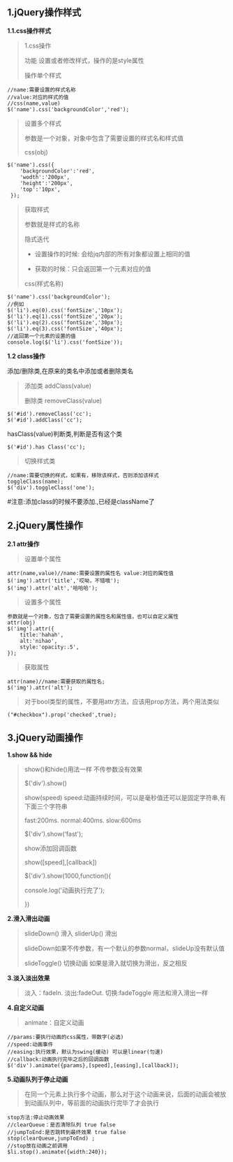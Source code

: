 ## 1.jQuery操作样式

**1.1.css操作样式**
>1.css操作
>
>  功能 设置或者修改样式，操作的是style属性
> 
> 操作单个样式

```
//name:需要设置的样式名称
//value:对应的样式的值
//css(name,value)
$('name').css('backgroundColor','red');
```
>设置多个样式
>
>参数是一个对象，对象中包含了需要设置的样式名和样式值
>
>css(obj)

```
$('name').css({
    'backgroundColor':'red',
    'wodth':'200px',
    'height':'200px',
    'top':'10px',
 });
```
>获取样式
>
>参数就是样式的名称
>
>隐式迭代 
>
> * 设置操作的时候: 会给jq内部的所有对象都设置上相同的值
>
> * 获取的时候：只会返回第一个元素对应的值
>
>css(样式名称)

```
$('name').css('backgroundColor');
//例如
$('li').eq(0).css('fontSize','10px');
$('li').eq(1).css('fontSize','20px');
$('li').eq(2).css('fontSize','30px');
$('li').eq(3).css('fontSize','40px');
//返回第一个元素的设置的值
console.log($('li').css('fontSize'));
```

**1.2 class操作**

添加/删除类,在原来的类名中添加或者删除类名
>添加类 addClass(value)
>
>删除类 removeClass(value)

```
$('#id').removeClass('cc');
$('#id').addClass('cc');
```

hasClass(value)判断类,判断是否有这个类

```
$('#id').has Class('cc');
```

> 切换样式类

```
//name:需要切换的样式，如果有，移除该样式，否则添加该样式
toggleClass(name);
$('div').toggleClass('one');

```

#注意:添加class的时候不要添加.,已经是className了

## 2.jQuery属性操作
**2.1 attr操作**
>设置单个属性

```
attr(name,value)//name:需要设置的属性名 value:对应的属性值
$('img').attr('title','哎呦，不错哦');
$('img').attr('alt','哈哈哈');
```

>设置多个属性

```
参数就是一个对象，包含了需要设置的属性名和属性值，也可以自定义属性
attr(obj)
$('img').attr({
    title:'hahah',
    alt:'nihao',
    style:'opacity:.5',
});
```
>获取属性

```
attr(name)//name:需要获取的属性名;
$('img').attr('alt');
```

>对于bool类型的属性，不要用attr方法，应该用prop方法，两个用法类似

```
("#checkbox").prop('checked',true);
```

## 3.jQuery动画操作
**1.show && hide**
> show()和hide()用法一样 不传参数没有效果
> 
> $('div').show()
> 
> show(speed) speed:动画持续时间，可以是毫秒值还可以是固定字符串,有下面三个字符串
> 
> fast:200ms.  normal:400ms. slow:600ms
> 
> $('div').show(‘fast');
> 
> show添加回调函数
> 
> show([speed],[callback])
> 
> $('div').show(1000,function(){
> 
>    console.log('动画执行完了');
> 
> })

**2.滑入滑出动画**
> slideDown() 滑入  sliderUp() 滑出
> 
> slideDown如果不传参数，有一个默认的参数normal，slideUp没有默认值
> 
> slideToggle() 切换动画 如果是滑入就切换为滑出，反之相反


**3.淡入淡出效果**
> 淡入：fadeIn. 淡出:fadeOut. 切换:fadeToggle 用法和滑入滑出一样

**4.自定义动画**
> animate：自定义动画
> 
```
//params:要执行动画的css属性，带数字(必选)
//speed:动画事件
//easing:执行效果，默认为swing(缓动) 可以是linear(匀速)
//callback:动画执行完毕之后的回调函数
$('div').animate({params},[speed],[easing],[callback]);
```

**5.动画队列于停止动画**
> 在同一个元素上执行多个动画，那么对于这个动画来说，后面的动画会被放到动画队列中，等前面的动画执行完毕了才会执行

```
stop方法:停止动画效果
//clearQueue：是否清除队列 true false
//jumpToEnd:是否跳转到最终效果 true false
stop(clearQueue,junpToEnd) ;
//stop放在动画之前调用
$li.stop().animate({width:240});
```


 
